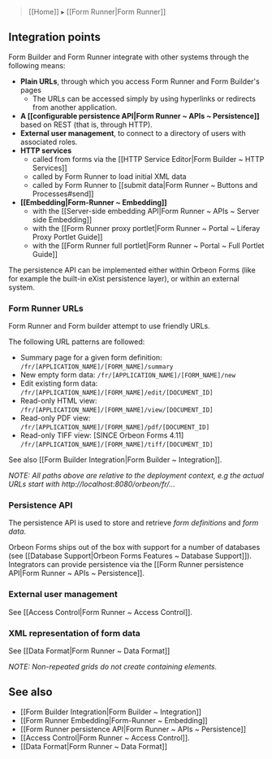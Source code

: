 > [[Home]] ▸ [[Form Runner|Form Runner]]

## Integration points

Form Builder and Form Runner integrate with other systems through the following means:

- __Plain URLs__, through which you access Form Runner and Form Builder's pages
    - The URLs can be accessed simply by using hyperlinks or redirects from another application.
- __A [[configurable persistence API|Form Runner ~ APIs ~ Persistence]]__ based on REST (that is, through HTTP).
- __External user management__, to connect to a directory of users with associated roles.
- __HTTP services__
  - called from forms via the [[HTTP Service Editor|Form Builder ~ HTTP Services]]
  - called by Form Runner to load initial XML data
  - called by Form Runner to [[submit data|Form Runner ~ Buttons and Processes#send]]
- __[[Embedding|Form-Runner ~ Embedding]]__
    - with the [[Server-side embedding API|Form Runner ~ APIs ~ Server side Embedding]]
    - with the [[Form Runner proxy portlet|Form Runner ~ Portal ~ Liferay Proxy Portlet Guide]]
    - with the [[Form Runner full portlet|Form Runner ~ Portal ~ Full Portlet Guide]]

The persistence API can be implemented either within Orbeon Forms (like for example the built-in eXist persistence layer), or within an external system.

### Form Runner URLs

Form Runner and Form builder attempt to use friendly URLs.

The following URL patterns are followed:

* Summary page for a given form definition:
    `/fr/[APPLICATION_NAME]/[FORM_NAME]/summary`
* New empty form data:
    `/fr/[APPLICATION_NAME]/[FORM_NAME]/new`
* Edit existing form data:
    `/fr/[APPLICATION_NAME]/[FORM_NAME]/edit/[DOCUMENT_ID]`
* Read-only HTML view:
    `/fr/[APPLICATION_NAME]/[FORM_NAME]/view/[DOCUMENT_ID]`
* Read-only PDF view:
    `/fr/[APPLICATION_NAME]/[FORM_NAME]/pdf/[DOCUMENT_ID]`
* Read-only TIFF view: [SINCE Orbeon Forms 4.11]
    `/fr/[APPLICATION_NAME]/[FORM_NAME]/tiff/[DOCUMENT_ID]`

See also [[Form Builder Integration|Form Builder ~ Integration]].

_NOTE: All paths above are relative to the deployment context, e.g the actual URLs start with http://localhost:8080/orbeon/fr/..._

### Persistence API

The persistence API is used to store and retrieve *form definitions* and *form data*.

Orbeon Forms ships out of the box with support for a number of databases (see [[Database Support|Orbeon Forms Features ~ Database Support]]). Integrators can provide persistence via the [[Form Runner persistence API|Form Runner ~ APIs ~ Persistence]].

### External user management

See [[Access Control|Form Runner ~ Access Control]].

### XML representation of form data

See [[Data Format|Form Runner ~ Data Format]]

_NOTE: Non-repeated grids do not create containing elements._

## See also

- [[Form Builder Integration|Form Builder ~ Integration]]
- [[Form Runner Embedding|Form-Runner ~ Embedding]]
- [[Form Runner persistence API|Form Runner ~ APIs ~ Persistence]]
- [[Access Control|Form Runner ~ Access Control]].
- [[Data Format|Form Runner ~ Data Format]]